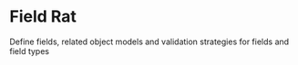 Field Rat
=========

Define fields, related object models and validation strategies for fields and field types

